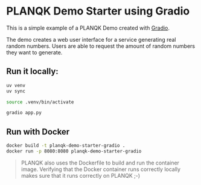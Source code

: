 # PLANQK Demo Starter using Gradio

This is a simple example of a PLANQK Demo created with [Gradio](https://www.gradio.app).

The demo creates a web user interface for a service generating real random numbers.
Users are able to request the amount of random numbers they want to generate.

## Run it locally:

```bash
uv venv
uv sync

source .venv/bin/activate

gradio app.py
```

## Run with Docker

```bash
docker build -t planqk-demo-starter-gradio .
docker run -p 8080:8080 planqk-demo-starter-gradio
```

> PLANQK also uses the Dockerfile to build and run the container image.
> Verifying that the Docker container runs correctly locally makes sure that it runs correctly on PLANQK ;-)
